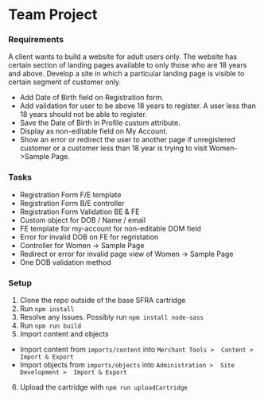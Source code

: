 # Team Project

### Requirements
A client wants to build a website for adult users only. The website has certain section of landing pages available to only those who are 18 years and above. Develop a site in which a particular landing page is visible to certain segment of customer only.

* Add Date of Birth field on Registration form.
* Add validation for user to be above 18 years to register. A user less than 18 years should not be able to register.
* Save the Date of Birth in Profile custom attribute.
* Display as non-editable field on My Account.
* Show an error or redirect the user to another page if unregistered customer or a customer less than 18 year is trying to visit Women->Sample Page.

### Tasks
* Registration Form F/E template
* Registration Form B/E controller
* Registration Form Validation BE & FE
* Custom object for DOB / Name / email
* FE template for my-account for non-editable DOM field
* Error for invalid DOB on FE for regristation
* Controller for Women -> Sample Page
* Redirect or error for invalid page view of Women -> Sample Page
* One DOB validation method
 
### Setup
1. Clone the repo outside of the base SFRA cartridge
2. Run `npm install`
3. Resolve any issues. Possibly run `npm install node-sass`
4. Run `npm run build`
5. Import content and objects
  * Import content from `imports/content` into `Merchant Tools >  Content >  Import & Export`
  * Import objects from `imports/objects` into `Administration >  Site Development >  Import & Export`
6. Upload the cartridge with `npm run uploadCartridge`
